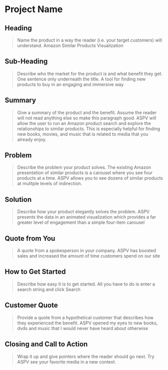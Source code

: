 # Project Name #

<!-- 
> This material was originally posted [here](http://www.quora.com/What-is-Amazons-approach-to-product-development-and-product-management). It is reproduced here for posterities sake.

There is an approach called "working backwards" that is widely used at Amazon. They work backwards from the customer, rather than starting with an idea for a product and trying to bolt customers onto it. While working backwards can be applied to any specific product decision, using this approach is especially important when developing new products or features.

For new initiatives a product manager typically starts by writing an internal press release announcing the finished product. The target audience for the press release is the new/updated product's customers, which can be retail customers or internal users of a tool or technology. Internal press releases are centered around the customer problem, how current solutions (internal or external) fail, and how the new product will blow away existing solutions.

If the benefits listed don't sound very interesting or exciting to customers, then perhaps they're not (and shouldn't be built). Instead, the product manager should keep iterating on the press release until they've come up with benefits that actually sound like benefits. Iterating on a press release is a lot less expensive than iterating on the product itself (and quicker!).

If the press release is more than a page and a half, it is probably too long. Keep it simple. 3-4 sentences for most paragraphs. Cut out the fat. Don't make it into a spec. You can accompany the press release with a FAQ that answers all of the other business or execution questions so the press release can stay focused on what the customer gets. My rule of thumb is that if the press release is hard to write, then the product is probably going to suck. Keep working at it until the outline for each paragraph flows. 

Oh, and I also like to write press-releases in what I call "Oprah-speak" for mainstream consumer products. Imagine you're sitting on Oprah's couch and have just explained the product to her, and then you listen as she explains it to her audience. That's "Oprah-speak", not "Geek-speak".

Once the project moves into development, the press release can be used as a touchstone; a guiding light. The product team can ask themselves, "Are we building what is in the press release?" If they find they're spending time building things that aren't in the press release (overbuilding), they need to ask themselves why. This keeps product development focused on achieving the customer benefits and not building extraneous stuff that takes longer to build, takes resources to maintain, and doesn't provide real customer benefit (at least not enough to warrant inclusion in the press release).
 -->
 
## Heading ##
  > Name the product in a way the reader (i.e. your target customers) will understand.
  Amazon Similar Products Visualization

## Sub-Heading ##
  > Describe who the market for the product is and what benefit they get. One sentence only underneath the title.
  A tool for finding new products to buy in an engaging and immersive way

## Summary ##
  > Give a summary of the product and the benefit. Assume the reader will not read anything else so make this paragraph good.
  ASPV will allow the user to run an Amazon product search and explore the relationships to similar products.  This is especially helpful for finding new books, movies, and music that is related to media that you already enjoy.

## Problem ##
  > Describe the problem your product solves.
  The existing Amazon presentation of similar products is a carousel where you
  see four products at a time.  ASPV allows you to see dozens of similar products at 
  mulitple levels of indirection.

## Solution ##
  > Describe how your product elegantly solves the problem.
  ASPV presents the data in an animated visualization which provides a far greater level of engagement than a simple four-item carousel

## Quote from You ##
  > A quote from a spokesperson in your company.
  ASPV has boosted sales and increased the amount of time customers spend on our site

## How to Get Started ##
  > Describe how easy it is to get started.
  All you have to do is enter a search string and click Search

## Customer Quote ##
  > Provide a quote from a hypothetical customer that describes how they experienced the benefit.
  ASPV opened my eyes to new books, dvds and music that I would never have heard about otherwise


## Closing and Call to Action ##
  > Wrap it up and give pointers where the reader should go next.
  Try ASPV see your favorite media in a new context.
